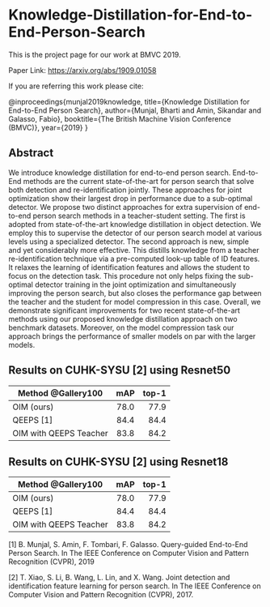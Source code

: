 # Knowledge-Distillation-for-End-to-End-Person-Search

This is the project page for our work at BMVC 2019. 

Paper Link: https://arxiv.org/abs/1909.01058

If you are referring this work please cite:

@inproceedings{munjal2019knowledge,
  title={Knowledge Distillation for End-to-End Person Search},
  author={Munjal, Bharti and Amin, Sikandar and Galasso, Fabio},
  booktitle={The British Machine Vision Conference (BMVC)},
  year={2019}
}

## Abstract
We introduce knowledge distillation for end-to-end person search. End-to-End methods are the current state-of-the-art for person search that solve both detection and re-identification jointly. These approaches for joint optimization show their largest drop in performance due to a sub-optimal detector.
We propose two distinct approaches for extra supervision of end-to-end person search methods in a teacher-student setting. The first is adopted from state-of-the-art knowledge distillation in object detection. We employ this to supervise the detector of our person search model at various levels using a specialized detector. The second approach is new, simple and yet considerably more effective. This distills knowledge from a teacher re-identification technique via a pre-computed look-up table of ID features. It relaxes the learning of identification features and allows the student to focus on the detection task. This procedure not only helps fixing the sub-optimal detector training in the joint optimization and simultaneously improving the person search, but also closes the performance gap between the teacher and the student for model compression in this case. Overall, we demonstrate significant improvements for two recent state-of-the-art methods using our proposed knowledge distillation approach on two benchmark datasets. Moreover, on the model compression task our approach brings the performance of smaller models on par with the larger models.

## Results on CUHK-SYSU [2] using Resnet50
 Method @Gallery100        | mAP           | top-1  |
| -------------            |:-------------:| -----: |
| OIM (ours)                   | 78.0          |   77.9 |
| QEEPS [1]                  | 84.4          |   84.4 |
| OIM with QEEPS Teacher                    | 83.8          |   84.2  |

## Results on CUHK-SYSU [2] using Resnet18
 Method @Gallery100        | mAP           | top-1  |
| -------------            |:-------------:| -----: |
| OIM (ours)                   | 78.0          |   77.9 |
| QEEPS [1]                  | 84.4          |   84.4 |
| OIM with QEEPS Teacher                    | 83.8          |   84.2  |


[1] B. Munjal, S. Amin, F. Tombari, F. Galasso. Query-guided End-to-End Person Search. In The IEEE Conference on Computer Vision and Pattern Recognition (CVPR), 2019

[2] T. Xiao, S. Li, B. Wang, L. Lin, and X. Wang. Joint detection and identification feature learning for person search. In The IEEE Conference on Computer Vision and Pattern Recognition (CVPR), 2017.

